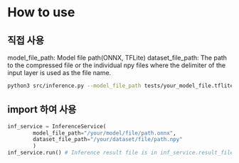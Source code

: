 # How to use

## 직접 사용
model_file_path: Model file path(ONNX, TFLite)
dataset_file_path: The path to the compressed file or the individual npy files where the delimiter of the input layer is used as the file name.

```bash
python3 src/inference.py --model_file_path tests/your_model_file.tflite --dataset_file_path tests/your_dataset_file.npy 
```

## import 하여 사용

```python
inf_service = InferenceService(
        model_file_path="/your/model/file/path.onnx",
        dataset_file_path="/your/dataset/file/path.npy"
        )
inf_service.run() # Inference result file is in inf_service.result_file_path
```